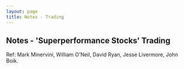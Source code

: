 ```yaml
---
layout: page
title: Notes - Trading
---
```


## Notes - 'Superperformance Stocks' Trading

Ref: Mark Minervini, William O'Neil, David Ryan, Jesse Livermore, John Boik.




